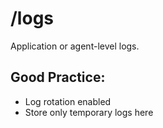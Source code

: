 # /logs
Application or agent-level logs.

## Good Practice:
- Log rotation enabled
- Store only temporary logs here
